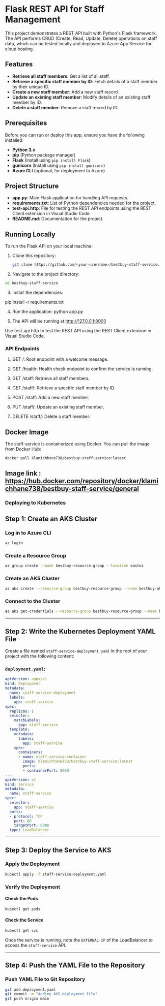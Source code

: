 # Flask REST API for Staff Management

This project demonstrates a REST API built with Python's Flask framework. The API performs CRUD (Create, Read, Update, Delete) operations on staff data, which can be tested locally and deployed to Azure App Service for cloud hosting.

## Features

- **Retrieve all staff members**: Get a list of all staff.
- **Retrieve a specific staff member by ID**: Fetch details of a staff member by their unique ID.
- **Create a new staff member**: Add a new staff record.
- **Update an existing staff member**: Modify details of an existing staff member by ID.
- **Delete a staff member**: Remove a staff record by ID.

## Prerequisites

Before you can run or deploy this app, ensure you have the following installed:

- **Python 3.x**
- **pip** (Python package manager)
- **Flask** (Install using `pip install Flask`)
- **gunicorn** (Install using `pip install gunicorn`)
- **Azure CLI** (optional, for deployment to Azure)

## Project Structure

- **app.py**: Main Flask application for handling API requests.
- **requirements.txt**: List of Python dependencies needed for the project.
- **test-api.http**: File for testing the REST API endpoints using the REST Client extension in Visual Studio Code.
- **README.md**: Documentation for the project.

## Running Locally

To run the Flask API on your local machine:

1. Clone this repository:

   ```bash
   git clone https://github.com/<your-username>/bestbuy-staff-service.git
2. Navigate to the project directory:
```bash
cd bestbuy-staff-service
```
3. Install the dependencies:

pip install -r requirements.txt

4. Run the application:
python app.py

5. The API will be running at http://127.0.0.1:8000

Use test-api.http to test the REST API using the REST Client extension in Visual Studio Code.

### API Endpoints
1. GET /: Root endpoint with a welcome message.

2. GET /health: Health check endpoint to confirm the service is running.

3. GET /staff: Retrieve all staff members.

4. GET /staff/<id>: Retrieve a specific staff member by ID.

5. POST /staff: Add a new staff member.

6. PUT /staff/<id>: Update an existing staff member.

7. DELETE /staff/<id>: Delete a staff member.

## Docker Image

The staff-service is containerized using Docker. You can pull the image from Docker Hub:

```bash
docker pull klamichhane738/bestbuy-staff-service:latest
```
## Image link : https://hub.docker.com/repository/docker/klamichhane738/bestbuy-staff-service/general

### Deploying to Kubernetes

## Step 1: Create an AKS Cluster

### Log in to Azure CLI
```bash
az login
```

### Create a Resource Group
```bash
az group create --name bestbuy-resource-group --location eastus
```

### Create an AKS Cluster
```bash
az aks create --resource-group bestbuy-resource-group --name bestbuy-aks-cluster --node-count 1 --generate-ssh-keys
```

### Connect to the Cluster
```bash
az aks get-credentials --resource-group bestbuy-resource-group --name bestbuy-aks-cluster
```

---

## Step 2: Write the Kubernetes Deployment YAML File

Create a file named `staff-service-deployment.yaml` in the root of your project with the following content:

### `deployment.yaml`:
```yaml
apiVersion: apps/v1
kind: Deployment
metadata:
  name: staff-service-deployment
  labels:
    app: staff-service
spec:
  replicas: 1
  selector:
    matchLabels:
      app: staff-service
  template:
    metadata:
      labels:
        app: staff-service
    spec:
      containers:
      - name: staff-service-container
        image: klamichhane738/bestbuy-staff-service:latest
        ports:
        - containerPort: 8000
---
apiVersion: v1
kind: Service
metadata:
  name: staff-service
spec:
  selector:
    app: staff-service
  ports:
  - protocol: TCP
    port: 80
    targetPort: 8000
  type: LoadBalancer
```

---

## Step 3: Deploy the Service to AKS

### Apply the Deployment
```bash
kubectl apply -f staff-service-deployment.yaml
```

### Verify the Deployment

#### Check the Pods
```bash
kubectl get pods
```

#### Check the Service
```bash
kubectl get svc
```

Once the service is running, note the `EXTERNAL-IP` of the LoadBalancer to access the `staff-service` API.

---

## Step 4: Push the YAML File to the Repository

### Push YAML File to Git Repository
```bash
git add deployment.yaml
git commit -m "Adding AKS deployment file"
git push origin main
```


